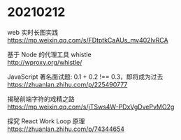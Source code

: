 # 20210212

web 实时长图实践  
https://mp.weixin.qq.com/s/FDtptkCaAUs_mv402lvRCA

基于 Node 的代理工具 whistle  
http://wproxy.org/whistle/

JavaScript 著名面试题: 0.1 + 0.2 !== 0.3，即将成为过去  
https://zhuanlan.zhihu.com/p/225490777

揭秘前端字符的戏精之路  
https://mp.weixin.qq.com/s/jTSws4W-PDxVgDvePvMO2g

探究 React Work Loop 原理  
https://zhuanlan.zhihu.com/p/74344654
